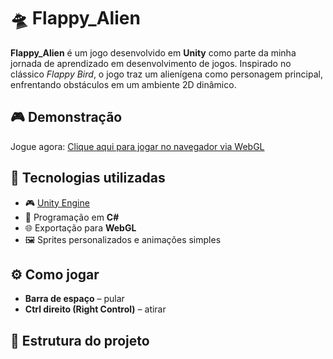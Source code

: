 # 🛸 Flappy_Alien

**Flappy_Alien** é um jogo desenvolvido em **Unity** como parte da minha jornada de aprendizado em desenvolvimento de jogos. Inspirado no clássico *Flappy Bird*, o jogo traz um alienígena como personagem principal, enfrentando obstáculos em um ambiente 2D dinâmico.

## 🎮 Demonstração

Jogue agora: [Clique aqui para jogar no navegador via WebGL](https://play.unity.com/mg/other/webgl-builds-384006)

## 🧠 Tecnologias utilizadas

- 🎮 [Unity Engine](https://unity.com/)
- 🧠 Programação em **C#**
- 🌐 Exportação para **WebGL**
- 🖼️ Sprites personalizados e animações simples

## ⚙️ Como jogar

- **Barra de espaço** – pular
- **Ctrl direito (Right Control)** – atirar

## 📂 Estrutura do projeto

